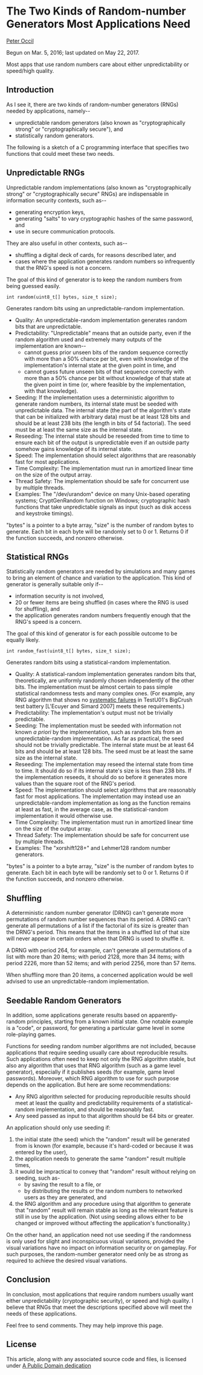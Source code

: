 # The Two Kinds of Random-number Generators Most Applications Need

[Peter Occil](mailto:poccil14@gmail.com)

Begun on Mar. 5, 2016; last updated on May 22, 2017.

Most apps that use random numbers care about either unpredictability or speed/high quality.

## Introduction

As I see it, there are two kinds of random-number generators (RNGs) needed by applications, namely--

- unpredictable random generators (also known as "cryptographically strong" or "cryptographically secure"), and
- statistically random generators.

The following is a sketch of a C programming interface that specifies two functions that could meet these two needs.

## Unpredictable RNGs

Unpredictable random implementations (also known as "cryptographically strong" or "cryptographically secure" RNGs) are indispensable in information security contexts, such as--

-  generating encryption keys,
-  generating "salts" to vary cryptographic hashes of the same password, and
-  use in secure communication protocols.

They are also useful in other contexts, such as--

-  shuffling a digital deck of cards, for reasons described later, and
-  cases where the application generates random numbers so infrequently that the RNG's speed is not a concern.

The goal of this kind of generator is to keep the random numbers from being guessed easily.

    int random(uint8_t[] bytes, size_t size);

Generates random bits using an unpredictable-random implementation.

-  Quality: An unpredictable-random implementation generates random bits that are unpredictable.
-  Predictability: "Unpredictable" means that an outside party, even if the random algorithm used and extremely many outputs of the implementation are known--
    -   cannot guess prior unseen bits of the random sequence correctly with more than a 50% chance per bit, even with knowledge of the implementation's internal state at the given point in time, and
    -   cannot guess future unseen bits of that sequence correctly with more than a 50% chance per bit without knowledge of that state at the given point in time (or, where feasible by the implementation, with that knowledge).
-  Seeding: If the implementation uses a deterministic algorithm to generate random numbers, its internal state must be seeded with unpredictable data. The internal state (the part of the algorithm's state that can be initialized with arbitrary data) must be at least 128 bits and should be at least 238 bits (the length in bits of 54 factorial). The seed must be at least the same size as the internal state.
-  Reseeding: The internal state should be reseeded from time to time to ensure each bit of the output is unpredictable even if an outside party somehow gains knowledge of its internal state.
-  Speed: The implementation should select algorithms that are reasonably fast for most applications.
-  Time Complexity: The implementation must run in amortized linear time on the size of the output array.
-  Thread Safety: The implementation should be safe for concurrent use by multiple threads.
-  Examples: The "/dev/urandom" device on many Unix-based operating systems; CryptGenRandom function on Windows; cryptographic hash functions that take unpredictable signals as input (such as disk access and keystroke timings).

"bytes" is a pointer to a byte array, "size" is the number of random bytes to generate. Each bit in each byte will be randomly set to 0 or 1. Returns 0 if the function succeeds, and nonzero otherwise.

## Statistical RNGs

Statistically random generators are needed by simulations and many games to bring an element of chance and variation to the application. This kind of generator is generally suitable only if--

-  information security is not involved,
-  20 or fewer items are being shuffled (in cases where the RNG is used for shuffling), and
-  the application generates random numbers frequently enough that the RNG's speed is a concern.

The goal of this kind of generator is for each possible outcome to be equally likely.

    int random_fast(uint8_t[] bytes, size_t size);

Generates random bits using a statistical-random implementation.

-  Quality: A statistical-random implementation generates random bits that, theoretically, are uniformly randomly chosen independently of the other bits. The implementation must be almost certain to pass simple statistical randomness tests and many complex ones. (For example, any RNG algorithm that shows no [systematic failures](http://xoroshiro.di.unimi.it/#quality) in TestU01's BigCrush test battery [L'Ecuyer and Simard 2007] meets these requirements.)
-  Predictability: The implementation's output must not be trivially predictable.
-  Seeding: The implementation must be seeded with information not known _a priori_ by the implementation, such as random bits from an unpredictable-random implementation. As far as practical, the seed should not be trivially predictable. The internal state must be at least 64 bits and should be at least 128 bits. The seed must be at least the same size as the internal state.
-  Reseeding: The implementation may reseed the internal state from time to time. It should do so if its internal state's size is less than 238 bits. If the implementation reseeds, it should do so before it generates more values than the square root of the RNG's period.
-  Speed: The implementation should select algorithms that are reasonably fast for most applications. The implementation may instead use an unpredictable-random implementation as long as the function remains at least as fast, in the average case, as the statistical-random implementation it would otherwise use.
-  Time Complexity: The implementation must run in amortized linear time on the size of the output array.
-  Thread Safety: The implementation should be safe for concurrent use by multiple threads.
-  Examples: The "xorshift128+" and Lehmer128 random number generators.

"bytes" is a pointer to a byte array, "size" is the number of random bytes to generate. Each bit in each byte will be randomly set to 0 or 1. Returns 0 if the function succeeds, and nonzero otherwise.

## Shuffling

A deterministic random number generator (DRNG) can't generate more permutations of random number sequences than its period. A DRNG can't generate all permutations of a list if the factorial of its size is greater than the DRNG's period. This means that the items in a shuffled list of that size will never appear in certain orders when that DRNG is used to shuffle it.

A DRNG with period 264, for example, can't generate all permutations of a list with more than 20 items; with period 2128, more than 34 items; with period 2226, more than 52 items; and with period 2256, more than 57 items.

When shuffling more than 20 items, a concerned application would be well advised to use an unpredictable-random implementation.

## Seedable Random Generators

In addition, some applications generate results based on apparently-random principles, starting from a known initial state. One notable example is a "code", or password, for generating a particular game level in some role-playing games.

Functions for seeding random number algorithms are not included, because applications that require seeding usually care about reproducible results. Such applications often need to keep not only the RNG algorithm stable, but also any algorithm that uses that RNG algorithm (such as a game level generator), especially if it publishes seeds (for example, game level passwords). Moreover, which RNG algorithm to use for such purpose depends on the application. But here are some recommendations:

-  Any RNG algorithm selected for producing reproducible results should meet at least the quality and predictability requirements of a statistical-random implementation, and should be reasonably fast.
-  Any seed passed as input to that algorithm should be 64 bits or greater.

An application should only use seeding if:

1. the initial state (the seed) which the "random" result will be generated from is known (for example, because it's hard-coded or because it was entered by the user),
2. the application needs to generate the same "random" result multiple times,
3.  it would be impractical to convey that "random" result without relying on seeding, such as-
    -   by saving the result to a file, or
    -   by distributing the results or the random numbers to networked users as they are generated, and
4. the RNG algorithm and any procedure using that algorithm to generate that "random" result will remain stable as long as the relevant feature is still in use by the application. (Not using seeding allows either to be changed or improved without affecting the application's functionality.)

On the other hand, an application need not use seeding if the randomness is only used for slight and inconspicuous visual variations, provided the visual variations have no impact on information security or on gameplay. For such purposes, the random-number generator need only be as strong as required to achieve the desired visual variations.

## Conclusion

In conclusion, most applications that require random numbers usually want either unpredictability (cryptographic security), or speed and high quality. I believe that RNGs that meet the descriptions specified above will meet the needs of these applications.

Feel free to send comments. They may help improve this page.

## License

This article, along with any associated source code and files, is licensed under [A Public Domain dedication](http://creativecommons.org/licenses/publicdomain/)
